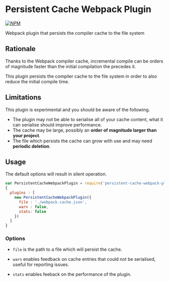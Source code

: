 # Persistent Cache Webpack Plugin

[![NPM](https://nodei.co/npm/persistent-cache-webpack-plugin.png)](http://github.com/bholloway/persistent-cache-webpack-plugin)

Webpack plugin that persists the compiler cache to the file system

## Rationale

Thanks to the Webpack compiler cache, incremental compile can be orders of magnitude faster than the initial compilation the precedes it.

This plugin persists the compiler cache to the file system in order to also reduce the initial compile time.

## Limitations

This plugin is experimental and you should be aware of the following.

* The plugin may not be able to serialise all of your cache content, what it can serialise should improve performance.
* The cache may be large, possibly an **order of magnitude larger than your project**.
* The file which persists the cache can grow with use and may need **periodic deletion**.

## Usage

The default options will result in silent operation.

```javascript
var PersistentCacheWebpackPlugin = require('persistent-cache-webpack-plugin');
{
  plugins : [
    new PersistentCacheWebpackPlugin({
	  file : './webpack.cache.json',
      warn : false,
	  stats: false
    })
  ]
}
```

### Options

* `file` is the path to a file which will persist the cache.

* `warn` enables feedback on cache entries that could not be serialised, useful for reporting issues.

* `stats` enables feeback on the performance of the plugin.
